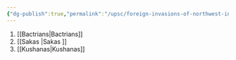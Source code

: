 ```yaml
---
{"dg-publish":true,"permalink":"/upsc/foreign-invasions-of-northwest-india/","dgHomeLink":true,"dgPassFrontmatter":false}
---
```


1. [[Bactrians|Bactrians]]
2. [[Sakas |Sakas ]]
3. [[Kushanas|Kushanas]]
